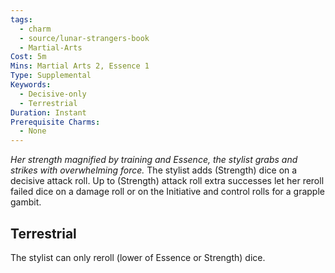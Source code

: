 ```yaml
---
tags:
  - charm
  - source/lunar-strangers-book
  - Martial-Arts
Cost: 5m
Mins: Martial Arts 2, Essence 1
Type: Supplemental
Keywords:
  - Decisive-only
  - Terrestrial
Duration: Instant
Prerequisite Charms:
  - None
---
```

*Her strength magnified by training and Essence, the stylist grabs and strikes with overwhelming force.*
The stylist adds (Strength) dice on a decisive attack roll. Up to (Strength) attack roll extra successes let her reroll failed dice on a damage roll or on the Initiative and control rolls for a grapple gambit.
## Terrestrial
The stylist can only reroll (lower of Essence or Strength) dice.